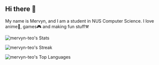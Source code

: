 ## Hi there 👋
My name is Mervyn, and I am a student in NUS Computer Science.
I love anime🌸, games🎮 and making fun stuff⚒️

![mervyn-teo's Stats](https://github-readme-stats.vercel.app/api?username=mervyn-teo&theme=onedark&show_icons=true&hide_border=true&count_private=true)

![mervyn-teo's Streak](https://github-readme-streak-stats.herokuapp.com/?user=mervyn-teo&theme=onedark&hide_border=true)

![mervyn-teo's Top Languages](https://github-readme-stats.vercel.app/api/top-langs/?username=mervyn-teo&theme=vue-dark&show_icons=true&hide_border=true&layout=compact)
